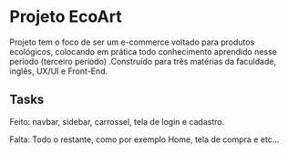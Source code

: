 # Projeto EcoArt
Projeto tem o foco de ser um e-commerce voltado para produtos ecológicos, colocando em prática todo conhecimento aprendido nesse período (terceiro período) .Construído para três matérias da faculdade, inglês, UX/UI e Front-End. 

## Tasks

Feito: navbar, sidebar, carrossel, tela de login e cadastro.  

Falta: Todo o restante, como por exemplo Home, tela de compra e etc...
